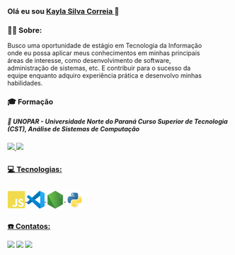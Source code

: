 ### Olá eu sou <a href="https://www.linkedin.com/in/kayla-correia%F0%9F%8F%B3%EF%B8%8F%E2%80%8D%E2%9A%A7%EF%B8%8F-751841271/" > Kayla Silva Correia </a>👋

<h3 align="left"> 🧑‍💻 Sobre: </h3>
<p>
 Busco uma oportunidade de estágio em Tecnologia da Informação</br>
onde eu possa aplicar meus conhecimentos em minhas principais</br>
áreas de interesse, como desenvolvimento de software,</br>
administração de sistemas, etc. E contribuir para o sucesso da</br>
equipe enquanto adquiro experiência prática e desenvolvo minhas habilidades. 
</p>


<h3 align="left"> 🎓 Formação </h3>

  <h5 align="left">
    🚀 UNOPAR - Universidade Norte do Paraná Curso Superior de Tecnologia (CST), Análise de Sistemas de Computação
  </h5>

<div>
  <a href="https://github.com/Kayzdxx">
  <img height="180em" src="https://github-readme-stats.vercel.app/api?username=Kayzdxx&show_icons=true&theme=tokyonight&include_all_commits=true&count_private=true"/>
  <img height="180em" src="https://github-readme-stats.vercel.app/api/top-langs/?username=Kayzdxx&layout=compact&langs_count=7&theme=tokyonight"/>
</div> 
 
 ## <h3 align="left"> 💻 Tecnologias: </h3>
  
  <div style="display: inline_block"><br>
  <img align="center"  height="40" width="40" src="https://raw.githubusercontent.com/devicons/devicon/master/icons/javascript/javascript-plain.svg">
  <img align="center"  height="40" width="40" src="https://github.com/devicons/devicon/blob/master/icons/vscode/vscode-original.svg">
  <img align="center"  height="40" width="40" src="https://github.com/devicons/devicon/blob/master/icons/nodejs/nodejs-original.svg">
  <img align="center"  height="40" width="40" src="https://raw.githubusercontent.com/devicons/devicon/master/icons/python/python-original.svg">

 ## <h3 align="left"> ☎️ Contatos: </h3>
    
 <div>
  <a href="https://www.linkedin.com/in/kaique-silva-correia-751841271/" target="_blank"><img src="https://img.shields.io/badge/-LinkedIn-%230077B5?style=for-the-badge&logo=linkedin&logoColor=white" target="_blank"></a>    
  <a href = "https://wa.me/5527992930270"><img src="https://img.shields.io/badge/WhatsApp-25D366?style=for-the-badge&logo=whatsapp&logoColor=white" target="_blank"></a>      
  <a href = "mailto:kaiquesilvacorreia03@gmail.com"><img src="https://img.shields.io/badge/-Gmail-%23333?style=for-the-badge&logo=gmail&logoColor=white" target="_blank"></a>
  </div>  


</div>
